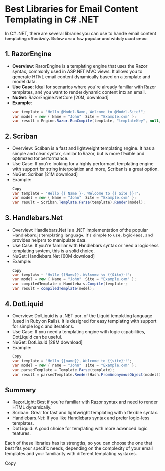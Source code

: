 ﻿# Best Libraries for Email Content Templating in C# .NET

In C# .NET, there are several libraries you can use to handle email content templating effectively. Below are a few popular and widely used ones:

## 1. RazorEngine
- **Overview**: RazorEngine is a templating engine that uses the Razor syntax, commonly used in ASP.NET MVC views. It allows you to generate HTML email content dynamically based on a template and model data.
- **Use Case**: Ideal for scenarios where you're already familiar with Razor templates, and you want to render dynamic content into an email.
- **NuGet**: RazorEngine.NetCore [20M, download]
- **Example**:
  ```csharp
  var template = "Hello @Model.Name, Welcome to @Model.Site!";
  var model = new { Name = "John", Site = "Example.com" };
  var result = Engine.Razor.RunCompile(template, "templateKey", null, model);

## 2. Scriban
- Overview: Scriban is a fast and lightweight templating engine. It has a simple and clear syntax, similar to Razor, but is more flexible and optimized for performance.
- Use Case: If you're looking for a highly performant templating engine with support for string interpolation and more, Scriban is a great option.
- NuGet: Scriban [21M download]
- Example:
  ```csharp
  Copy
  var template = "Hello {{ Name }}, Welcome to {{ Site }}!";
  var model = new { Name = "John", Site = "Example.com" };
  var result = Scriban.Template.Parse(template).Render(model);

## 3. Handlebars.Net
- Overview: Handlebars.Net is a .NET implementation of the popular Handlebars.js templating language. It's simple to use, logic-less, and provides helpers to manipulate data.
- Use Case: If you're familiar with Handlebars syntax or need a logic-less templating system, this is a solid choice.
- NuGet: Handlebars.Net [60M download]
- Example:
  ```csharp
  Copy
  var template = "Hello {{Name}}, Welcome to {{Site}}!";
  var model = new { Name = "John", Site = "Example.com" };
  var compiledTemplate = Handlebars.Compile(template);
  var result = compiledTemplate(model);

## 4. DotLiquid
- Overview: DotLiquid is a .NET port of the Liquid templating language (used in Ruby on Rails). It is designed for easy templating with support for simple logic and iterations.
- Use Case: If you need a templating engine with logic capabilities, DotLiquid can be useful.
- NuGet: DotLiquid [28M download]
- Example:
  ```csharp
  Copy
  var template = "Hello {{name}}, Welcome to {{site}}!";
  var model = new { name = "John", site = "Example.com" };
  var parsedTemplate = Template.Parse(template);
  var result = parsedTemplate.Render(Hash.FromAnonymousObject(model));

## Summary
- RazorLight: Best if you're familiar with Razor syntax and need to render HTML dynamically.
- Scriban: Great for fast and lightweight templating with a flexible syntax.
- Handlebars.Net: If you like Handlebars syntax and prefer logic-less templates.
- DotLiquid: A good choice for templating with more advanced logic features.

Each of these libraries has its strengths, so you can choose the one that best fits your specific needs, depending on the complexity of your email templates and your familiarity with different templating syntaxes.

Copy


